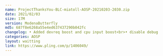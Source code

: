 ```yaml
---
name: ProjectThanksYou-BLC-miatoll-AOSP-20210203-2030.zip
date: 2021/02/03
size: 17M
version: ModenaButterfly
md5: 687f8e6268a55e4ed637437290b042fc
changelog: • Added devreq boost and cpu input boost<br>• disable debug log
categories: AOSP
layout: waitting
link: https://www.pling.com/p/1406049/
---
```

